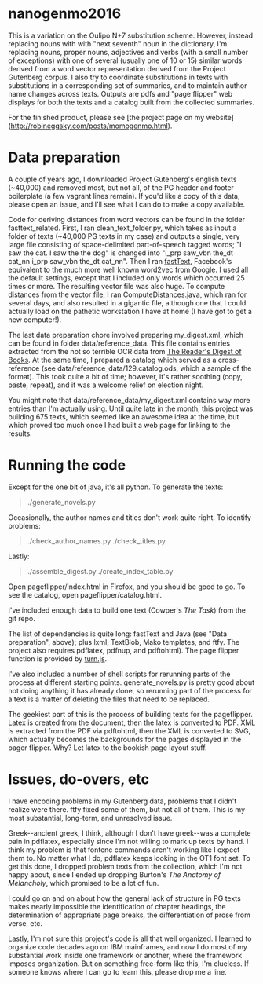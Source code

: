 # nanogenmo2016

This is a variation on the Oulipo N+7 substitution scheme.  However, instead replacing nouns with with "next seventh" noun in the dictionary, I'm replacing nouns, proper nouns, adjectives and verbs (with a small number of exceptions) with one of several (usually one of 10 or 15) similar words derived from a word vector representation derived from the Project Gutenberg corpus.  I also try to coordinate substitutions in texts with substitutions in a corresponding set of summaries, and to maintain author name changes across texts.  Outputs are pdfs and "page flipper" web displays for both the texts and a catalog built from the collected summaries.

For the finished product, please see [the project page on my website] (http://robineggsky.com/posts/momogenmo.html).

# Data preparation

A couple of years ago, I downloaded Project Gutenberg's english texts (~40,000) and removed most, but not all, of the PG header and footer boilerplate (a few vagrant lines remain).  If you'd like a copy of this data, please open an issue, and I'll see what I can do to make a copy available.

Code for deriving distances from word vectors can be found in the folder fasttext_related.  First, I ran clean_text_folder.py, which takes as input a folder of texts (~40,000 PG texts in my case) and outputs a single, very large file consisting of space-delimited part-of-speech tagged words; "I saw the cat.  I saw the the dog" is changed into "i_prp saw_vbn the_dt cat_nn i_prp saw_vbn the_dt cat_nn".  Then I ran [fastText](https://github.com/facebookresearch/fastText), Facebook's equivalent to the much more well known word2vec from Google.  I used all the default settings, except that I included only words which occurred 25 times or more.  The resulting vector file was also huge.  To compute distances from the vector file, I ran ComputeDistances.java, which ran for several days, and also resulted in a gigantic file, although one that I could actually load on the pathetic workstation I have at home (I have got to get a new computer!).

The last data preparation chore involved preparing my_digest.xml, which can be found in folder data/reference_data.  This file contains entries extracted from the not so terrible  OCR data from [The Reader's Digest of Books](https://archive.org/details/readersdigestofb008871mbp).  At the same time, I prepared a catalog which served as a cross-reference (see data/reference_data/129.catalog.ods, which a sample of the format).  This took quite a bit of time; however, it's rather soothing (copy, paste, repeat), and it was a welcome relief on election night.

You might note that data/reference_data/my_digest.xml contains way more entries than I'm actually using.  Until quite late in the month, this project was building 675 texts, which seemed like an awesome idea at the time, but which proved too much once I had built a web page for linking to the results.

# Running the code

Except for the one bit of java, it's all python.  To generate the texts:

> ./generate_novels.py

Occasionally, the author names and titles don't work quite right.  To identify problems:

> ./check_author_names.py
> ./check_titles.py

Lastly:

> ./assemble_digest.py
> ./create_index_table.py

Open pageflipper/index.html in Firefox, and you should be good to go.  To see the catalog, open pageflipper/catalog.html.

I've included enough data to build one text (Cowper's *The Task*) from the git repo.

The list of dependencies is quite long: fastText and Java (see "Data preparation", above); plus lxml, TextBlob, Mako templates, and ftfy.  The project also requires pdflatex, pdfnup, and pdftohtml).  The page flipper function is provided by [turn.js](http://www.turnjs.com/).

I've also included a number of shell scripts for rerunning parts of the process at different starting points.  generate_novels.py is pretty good about not doing anything it has already done, so rerunning part of the process for a text is a matter of deleting the files that need to be replaced.

The geekiest part of this is the process of building texts for the pageflipper.  Latex is created from the document, then the latex is converted to PDF.  XML is extracted from the PDF via pdftohtml, then the XML is converted to SVG, which actually becomes the backgrounds for the pages displayed in the pager flipper.  Why? Let latex to the bookish page layout stuff.

# Issues, do-overs, etc

I have encoding problems in my Gutenberg data, problems that I didn't realize were there.  ftfy fixed some of them, but not all of them.  This is my most substantial, long-term, and unresolved issue.

Greek--ancient greek, I think, although I don't have greek--was a complete pain in pdflatex, especially since I'm not willing to mark up texts by hand.  I think my problem is that fontenc commands aren't working like I expect them to.  No matter what I do, pdflatex keeps looking in the OT1 font set.  To get this done, I dropped problem texts from the collection, which I'm not happy about, since I ended up dropping Burton's *The Anatomy of Melancholy*, which promised to be a lot of fun.

I could go on and on about how the general lack of structure in PG texts makes nearly impossible the identification of chapter headings, the determination of appropriate page breaks, the differentiation of prose from verse, etc.

Lastly, I'm not sure this project's code is all that well organized.  I learned to organize code decades ago on IBM mainframes, and now I do most of my substantial work inside one framework or another, where the framework imposes organization.  But on something free-form like this, I'm clueless.  If someone knows where I can go to learn this, please drop me a line.



